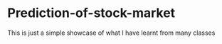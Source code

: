 # Prediction-of-stock-market
This is just a simple showcase of what I have learnt from many classes
